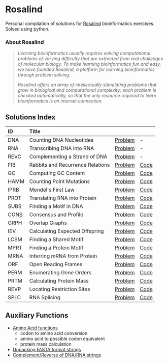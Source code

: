# Rosalind

Personal compilation of solutions for [Rosalind](https://rosalind.info/about/) bioinformatics exercises. Solved using python.

### About Rosalind
> *Learning bioinformatics usually requires solving computational problems of varying difficulty that are extracted from real challenges of molecular biology.
> To make learning bioinformatics fun and easy, we have founded Rosalind, a platform for learning bioinformatics through problem solving.*
>
> *Rosalind offers an array of intellectually stimulating problems that grow in biological and computational complexity; each problem is checked automatically, so that the only resource required to learn bioinformatics is an internet connection.*
>

## Solutions Index
| ID | Title |  |  |
| :--| :-- | :-- | :-- |
| DNA | Counting DNA Nucleotides | [Problem](https://rosalind.info/problems/DNA) | - |
| RNA | Transcribing DNA into RNA | [Problem](https://rosalind.info/problems/RNA) | - |
| REVC | Complementing a Strand of DNA | [Problem](https://rosalind.info/problems/REVC) | - | 
| FIB | Rabbits and Recurrence Relations | [Problem](https://rosalind.info/problems/FIB) | [Code](https://github.com/kdvillavicencio/rosalind/blob/master/.completed/FIB.py) | 	
| GC | Computing GC Content | [Problem](https://rosalind.info/problems/GC) | [Code](https://github.com/kdvillavicencio/rosalind/blob/master/.completed/GC.py) | 	
| HAMM | Counting Point Mutations | [Problem](https://rosalind.info/problems/HAMM) | [Code](https://github.com/kdvillavicencio/rosalind/blob/master/.completed/HAMM.py) |
| IPRB | Mendel's First Law | [Problem](https://rosalind.info/problems/IPRB) | [Code](https://github.com/kdvillavicencio/rosalind/blob/master/.completed/IPRB.py) | 	
| PROT | Translating RNA into Protein | [Problem](https://rosalind.info/problems/PROT) | [Code](https://github.com/kdvillavicencio/rosalind/blob/master/.completed/PROT.py) | 	
| SUBS | Finding a Motif in DNA | [Problem](https://rosalind.info/problems/SUBS) | [Code](https://github.com/kdvillavicencio/rosalind/blob/master/.completed/SUBS.py) |
| CONS | Consensus and Profile | [Problem](https://rosalind.info/problems/CONS) | [Code](https://github.com/kdvillavicencio/rosalind/blob/master/.completed/CONS.py) | 	
| GRPH | Overlap Graphs | [Problem](https://rosalind.info/problems/GRPH) | [Code](https://github.com/kdvillavicencio/rosalind/blob/master/.completed/GRPH.py) | 	
| IEV | Calculating Expected Offspring | [Problem](https://rosalind.info/problems/IEV) | [Code](https://github.com/kdvillavicencio/rosalind/blob/master/.completed/IEV.py) | 	
| LCSM | Finding a Shared Motif | [Problem](https://rosalind.info/problems/LCSM) | [Code](https://github.com/kdvillavicencio/rosalind/blob/master/.completed/LCSM.py) | 	
| MPRT | Finding a Protein Motif | [Problem](https://rosalind.info/problems/MPRT) | [Code](https://github.com/kdvillavicencio/rosalind/blob/master/.completed/MPRT.py) |
| MRNA | Inferring mRNA from Protein | [Problem](https://rosalind.info/problems/MRNA) | [Code](https://github.com/kdvillavicencio/rosalind/blob/master/.completed/MRNA.py) | 	
| ORF | Open Reading Frames | [Problem](https://rosalind.info/problems/ORF) | [Code](https://github.com/kdvillavicencio/rosalind/blob/master/.completed/ORF.py) | 	
| PERM | Enumerating Gene Orders | [Problem](https://rosalind.info/problems/PERM) | [Code](https://github.com/kdvillavicencio/rosalind/blob/master/.completed/PERM.py) | 	
| PRTM | Calculating Protein Mass | [Problem](https://rosalind.info/problems/PRTM) | [Code](https://github.com/kdvillavicencio/rosalind/blob/master/.completed/PRTM.py) | 	
| REVP | Locating Restriction Sites | [Problem](https://rosalind.info/problems/REVP) | [Code](https://github.com/kdvillavicencio/rosalind/blob/master/.completed/REVP.py) | 	
| SPLC | RNA Splicing | [Problem](https://rosalind.info/problems/SPLC) | [Code](https://github.com/kdvillavicencio/rosalind/blob/master/.completed/SPLC.py) | 	

## Auxiliary Functions
- [Amino Acid functions](https://github.com/kdvillavicencio/rosalind/blob/master/pkg/aminoAcid.py)
  - codon to amino acid conversion
  - amino acid to possible codon equivalent
  - protein mass calculation
- [Unpacking FASTA format strings](https://github.com/kdvillavicencio/rosalind/blob/master/pkg/fasta.py)
- [Complement/Reverse of DNA/RNA strings](https://github.com/kdvillavicencio/rosalind/blob/master/pkg/functions.py)
